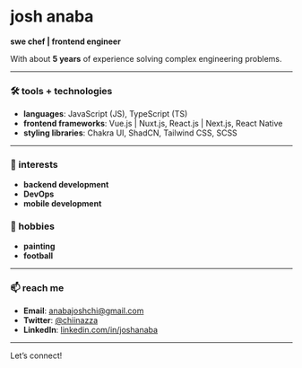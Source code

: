 # josh anaba

**swe chef | frontend engineer**

With about **5 years** of experience solving complex engineering problems.

---

### 🛠 tools + technologies

- **languages**: JavaScript (JS), TypeScript (TS)
- **frontend frameworks**: Vue.js | Nuxt.js, React.js | Next.js, React Native
- **styling libraries**: Chakra UI, ShadCN, Tailwind CSS, SCSS

---

### 🌱 interests

- **backend development**
- **DevOps**
- **mobile development**


### 🌱 hobbies

- **painting**
- **football**

---

### 📫 reach me

- **Email**: [anabajoshchi@gmail.com](mailto:anabajoshchi@gmail.com)
- **Twitter**: [@chiinazza](https://x.com/chiinazza)
- **LinkedIn**: [linkedin.com/in/joshanaba](https://www.linkedin.com/in/joshanaba/)

---

Let’s connect!
